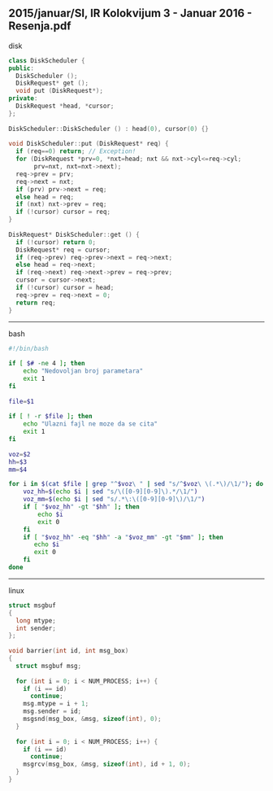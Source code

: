 2015/januar/SI, IR Kolokvijum 3 - Januar 2016 - Resenja.pdf
--------------------------------------------------------------------------------
disk
```cpp
class DiskScheduler { 
public:  
  DiskScheduler (); 
  DiskRequest* get (); 
  void put (DiskRequest*); 
private: 
  DiskRequest *head, *cursor; 
}; 
 
DiskScheduler::DiskScheduler () : head(0), cursor(0) {} 
 
void DiskScheduler::put (DiskRequest* req) { 
  if (req==0) return; // Exception! 
  for (DiskRequest *prv=0, *nxt=head; nxt && nxt->cyl<=req->cyl; 
       prv=nxt, nxt=nxt->next); 
  req->prev = prv; 
  req->next = nxt; 
  if (prv) prv->next = req; 
  else head = req; 
  if (nxt) nxt->prev = req; 
  if (!cursor) cursor = req; 
} 
 
DiskRequest* DiskScheduler::get () { 
  if (!cursor) return 0; 
  DiskRequest* req = cursor; 
  if (req->prev) req->prev->next = req->next; 
  else head = req->next; 
  if (req->next) req->next->prev = req->prev; 
  cursor = cursor->next; 
  if (!cursor) cursor = head; 
  req->prev = req->next = 0; 
  return req; 
}
```

--------------------------------------------------------------------------------
bash
```bash
#!/bin/bash 
 
if [ $# -ne 4 ]; then 
    echo "Nedovoljan broj parametara" 
    exit 1 
fi 
 
file=$1 
 
if [ ! -r $file ]; then 
    echo "Ulazni fajl ne moze da se cita" 
    exit 1 
fi 
 
voz=$2 
hh=$3 
mm=$4 

for i in $(cat $file | grep "^$voz\ " | sed "s/^$voz\ \(.*\)/\1/"); do 
    voz_hh=$(echo $i | sed "s/\([0-9][0-9]\).*/\1/") 
    voz_mm=$(echo $i | sed "s/.*\:\([0-9][0-9]\)/\1/") 
    if [ "$voz_hh" -gt "$hh" ]; then 
        echo $i 
        exit 0 
    fi 
    if [ "$voz_hh" -eq "$hh" -a "$voz_mm" -gt "$mm" ]; then 
       echo $i 
       exit 0 
    fi 
done
```
 
--------------------------------------------------------------------------------
linux
```cpp
struct msgbuf 
{ 
  long mtype; 
  int sender; 
}; 
 
void barrier(int id, int msg_box) 
{ 
  struct msgbuf msg; 
 
  for (int i = 0; i < NUM_PROCESS; i++) { 
    if (i == id) 
      continue; 
    msg.mtype = i + 1; 
    msg.sender = id; 
    msgsnd(msg_box, &msg, sizeof(int), 0); 
  } 
 
  for (int i = 0; i < NUM_PROCESS; i++) { 
    if (i == id) 
      continue; 
    msgrcv(msg_box, &msg, sizeof(int), id + 1, 0); 
  } 
}
```
